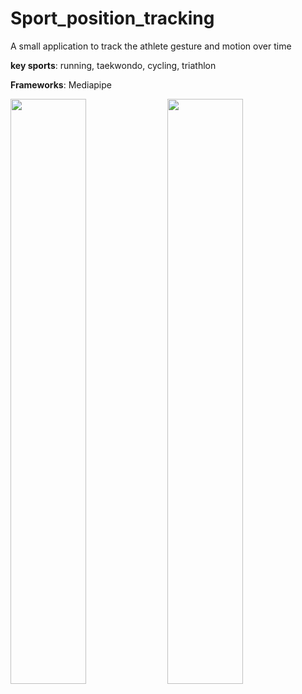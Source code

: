 # Sport_position_tracking
A small application to track the athlete gesture and motion over time

**key sports**: running, taekwondo, cycling, triathlon

**Frameworks**: Mediapipe


<p float="center">
  <img src="application/videos/tkdpose.mp4" width="49%" />
  <img src="application/videos/runpose.mp4" width="49%" />
</p>
